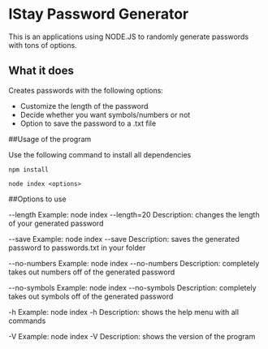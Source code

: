 # IStay Password Generator

This is an applications using NODE.JS to randomly generate passwords with tons of options. 

## What it does

Creates passwords with the following options:

- Customize the length of the password
- Decide whether you want symbols/numbers or not 
- Option to save the password to a .txt file


##Usage of the program

Use the following command to install all dependencies
```
npm install
```

```
node index <options> 
```

##Options to use

--length <number> 
 Example: node index --length=20
 Description: changes the length of your generated password
  
--save 
 Example: node index --save 
 Description: saves the generated password to passwords.txt in your folder
  
--no-numbers
Example: node index --no-numbers 
Description: completely takes out numbers off of the generated password
  
--no-symbols
Example: node index --no-symbols
Description: completely takes out symbols off of the generated password
  
-h
Example: node index -h
Description: shows the help menu with all commands

-V
Example: node index -V
Description: shows the version of the program
